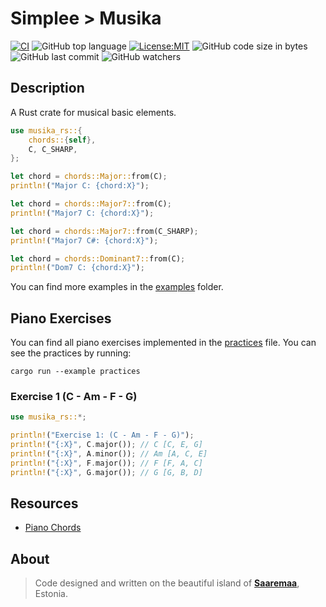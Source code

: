# Simplee > Musika

[![CI][ci-badge]][ci-url]
![GitHub top language][lang-badge]
[![License:MIT][license-badge]][license-url]
![GitHub code size in bytes][size-badge]
![GitHub last commit][last-commit-badge]
![GitHub watchers][watchers-badge]

## Description
A Rust crate for musical basic elements.

```rust
use musika_rs::{
    chords::{self},
    C, C_SHARP,
};

let chord = chords::Major::from(C);
println!("Major C: {chord:X}");

let chord = chords::Major7::from(C);
println!("Major7 C: {chord:X}");

let chord = chords::Major7::from(C_SHARP);
println!("Major7 C#: {chord:X}");

let chord = chords::Dominant7::from(C);
println!("Dom7 C: {chord:X}");
```

You can find more examples in the [examples][examples_folder] folder.

## Piano Exercises
You can find all piano exercises implemented in the [practices][practices_file] file. You can see the practices by running:
```bsh
cargo run --example practices
```

### Exercise 1 (C - Am - F - G)
```rust
use musika_rs::*;

println!("Exercise 1: (C - Am - F - G)");
println!("{:X}", C.major()); // C [C, E, G]
println!("{:X}", A.minor()); // Am [A, C, E]
println!("{:X}", F.major()); // F [F, A, C]
println!("{:X}", G.major()); // G [G, B, D]
```

## Resources
- [Piano Chords][piano_chords_url]

## About
> Code designed and written on the beautiful island of [**Saaremaa**][estonia_url], Estonia.

[ci-badge]: https://github.com/veminovici/musika-rs/actions/workflows/ci.yml/badge.svg?branch=main
[ci-url]: https://github.com/veminovici/musika-rs/actions/workflows/ci.yml
[lang-badge]: https://img.shields.io/github/languages/top/veminovici/musika-rs
[license-badge]: https://img.shields.io/badge/License-MIT-yellow.svg
[license-url]: https://opensource.org/licenses/MIT
[size-badge]: https://img.shields.io/github/languages/code-size/veminovici/musika-rs
[last-commit-badge]: https://img.shields.io/github/last-commit/veminovici/musika-rs
[watchers-badge]: https://img.shields.io/github/watchers/veminovici/musika-rs
[piano_chords_url]: https://www.pianochord.org/
[estonia_url]: https://goo.gl/maps/DmB9ewY2R3sPGFnTA
[examples_folder]: ./examples/
[practices_file]: ./examples/practices.rs